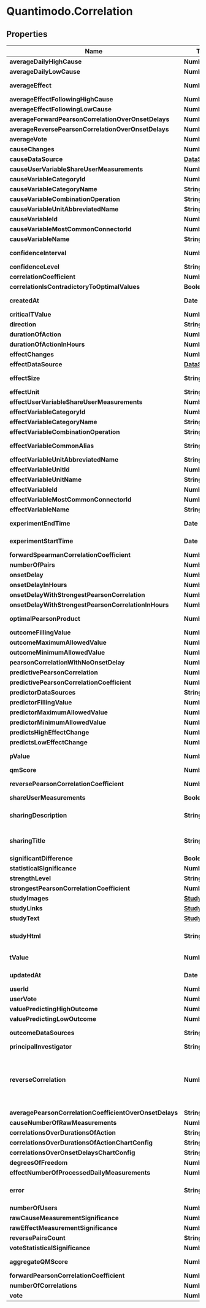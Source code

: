 # Quantimodo.Correlation

## Properties
Name | Type | Description | Notes
------------ | ------------- | ------------- | -------------
**averageDailyHighCause** | **Number** | Example: 4.19 | 
**averageDailyLowCause** | **Number** | Example: 1.97 | 
**averageEffect** | **Number** | Example: 3.0791054117396 | 
**averageEffectFollowingHighCause** | **Number** | Example: 3.55 | 
**averageEffectFollowingLowCause** | **Number** | Example: 2.65 | 
**averageForwardPearsonCorrelationOverOnsetDelays** | **Number** | Example: 0.396 | 
**averageReversePearsonCorrelationOverOnsetDelays** | **Number** | Example: 0.453667 | 
**averageVote** | **Number** | Example: 0.9855 | 
**causeChanges** | **Number** | Example: 164 | 
**causeDataSource** | [**DataSource**](DataSource.md) |  | [optional] 
**causeUserVariableShareUserMeasurements** | **Number** | Example: 1 | 
**causeVariableCategoryId** | **Number** | Example: 6 | [optional] 
**causeVariableCategoryName** | **String** | Example: Sleep | [optional] 
**causeVariableCombinationOperation** | **String** | Example: MEAN | [optional] 
**causeVariableUnitAbbreviatedName** | **String** | Example: /5 | [optional] 
**causeVariableId** | **Number** | Example: 1448 | [optional] 
**causeVariableMostCommonConnectorId** | **Number** | Example: 6 | [optional] 
**causeVariableName** | **String** | Example: Sleep Quality | 
**confidenceInterval** | **Number** | Example: 0.14344467795996 | 
**confidenceLevel** | **String** | Example: high | 
**correlationCoefficient** | **Number** | Example: 0.538 | 
**correlationIsContradictoryToOptimalValues** | **Boolean** | Example: false | [optional] 
**createdAt** | **Date** | Example: 2016-12-28 20:47:30 | 
**criticalTValue** | **Number** | Example: 1.646 | 
**direction** | **String** | Example: higher | 
**durationOfAction** | **Number** | Example: 604800 | 
**durationOfActionInHours** | **Number** | Example: 168 | 
**effectChanges** | **Number** | Example: 193 | 
**effectDataSource** | [**DataSource**](DataSource.md) |  | [optional] 
**effectSize** | **String** | Example: moderately positive | 
**effectUnit** | **String** | Example: /5 | 
**effectUserVariableShareUserMeasurements** | **Number** | Example: 1 | [optional] 
**effectVariableCategoryId** | **Number** | Example: 1 | [optional] 
**effectVariableCategoryName** | **String** | Example: Emotions | [optional] 
**effectVariableCombinationOperation** | **String** | Example: MEAN | [optional] 
**effectVariableCommonAlias** | **String** | Example: Mood_(psychology) | [optional] 
**effectVariableUnitAbbreviatedName** | **String** | Example: /5 | [optional] 
**effectVariableUnitId** | **Number** | Example: 10 | [optional] 
**effectVariableUnitName** | **String** | Example: 1 to 5 Rating | [optional] 
**effectVariableId** | **Number** | Example: 1398 | [optional] 
**effectVariableMostCommonConnectorId** | **Number** | Example: 10 | [optional] 
**effectVariableName** | **String** | Example: Overall Mood | 
**experimentEndTime** | **Date** | Example: 2014-07-30 12:50:00 | 
**experimentStartTime** | **Date** | Example: 2012-05-06 21:15:00 | 
**forwardSpearmanCorrelationCoefficient** | **Number** | Example: 0.528359 | 
**numberOfPairs** | **Number** | Example: 298 | 
**onsetDelay** | **Number** | Example: 0 | 
**onsetDelayInHours** | **Number** | Example: 0 | 
**onsetDelayWithStrongestPearsonCorrelation** | **Number** | Example: -86400 | 
**onsetDelayWithStrongestPearsonCorrelationInHours** | **Number** | Example: -24 | 
**optimalPearsonProduct** | **Number** | Example: 0.68582816186982 | 
**outcomeFillingValue** | **Number** | Example: -1 | 
**outcomeMaximumAllowedValue** | **Number** | Example: 23 | [optional] 
**outcomeMinimumAllowedValue** | **Number** | Example: 0.1 | [optional] 
**pearsonCorrelationWithNoOnsetDelay** | **Number** | Example: 0.477 | 
**predictivePearsonCorrelation** | **Number** | Example: 0.538 | 
**predictivePearsonCorrelationCoefficient** | **Number** | Example: 0.538 | 
**predictorDataSources** | **String** | Example: RescueTime | 
**predictorFillingValue** | **Number** | Example: -1 | 
**predictorMaximumAllowedValue** | **Number** | Example: 200 | 
**predictorMinimumAllowedValue** | **Number** | Example: 30 | 
**predictsHighEffectChange** | **Number** | Example: 17 | 
**predictsLowEffectChange** | **Number** | Example: -11 | 
**pValue** | **Number** | Example: 0.39628900511586 | [optional] 
**qmScore** | **Number** | Example: 0.528 | 
**reversePearsonCorrelationCoefficient** | **Number** | Example: 0.01377184270977 | 
**shareUserMeasurements** | **Boolean** | Example: 1 | 
**sharingDescription** | **String** | Example: N1 Study: Sleep Quality Predicts Higher Overall Mood | [optional] 
**sharingTitle** | **String** | Example: N1 Study: Sleep Quality Predicts Higher Overall Mood | [optional] 
**significantDifference** | **Boolean** | Example: 1 | 
**statisticalSignificance** | **Number** | Example: 0.9813 | 
**strengthLevel** | **String** | Example: moderate | 
**strongestPearsonCorrelationCoefficient** | **Number** | Example: 0.613 | 
**studyImages** | [**StudyImages**](StudyImages.md) |  | [optional] 
**studyLinks** | [**StudyLinks**](StudyLinks.md) |  | [optional] 
**studyText** | [**StudyText**](StudyText.md) |  | [optional] 
**studyHtml** | **String** | Embeddable study HTML including chart svg&#39;s | [optional] 
**tValue** | **Number** | Example: 9.6986079652717 | 
**updatedAt** | **Date** | Example: 2017-05-06 15:40:38 | 
**userId** | **Number** | Example: 230 | 
**userVote** | **Number** | Example: 1 | 
**valuePredictingHighOutcome** | **Number** | Example: 4.14 | 
**valuePredictingLowOutcome** | **Number** | Example: 3.03 | 
**outcomeDataSources** | **String** | original name of the cause. | [optional] 
**principalInvestigator** | **String** | Mike Sinn | [optional] 
**reverseCorrelation** | **Number** | Correlation when cause and effect are reversed. For any causal relationship, the forward correlation should exceed the reverse correlation. | [optional] 
**averagePearsonCorrelationCoefficientOverOnsetDelays** | **String** | Example:  | [optional] 
**causeNumberOfRawMeasurements** | **Number** | Example: 14764 | [optional] 
**correlationsOverDurationsOfAction** | **String** | Example:  | [optional] 
**correlationsOverDurationsOfActionChartConfig** | **String** | Example:  | [optional] 
**correlationsOverOnsetDelaysChartConfig** | **String** | Example:  | [optional] 
**degreesOfFreedom** | **Number** | Example: 200 | [optional] 
**effectNumberOfProcessedDailyMeasurements** | **Number** | Example: 145 | [optional] 
**error** | **String** | Example: optimalPearsonProduct is not defined | [optional] 
**numberOfUsers** | **Number** | Example:  | [optional] 
**rawCauseMeasurementSignificance** | **Number** | Example: 1 | [optional] 
**rawEffectMeasurementSignificance** | **Number** | Example: 1 | [optional] 
**reversePairsCount** | **String** | Example:  | [optional] 
**voteStatisticalSignificance** | **Number** | Example: 1 | [optional] 
**aggregateQMScore** | **Number** | Example: 0.011598441286655 | [optional] 
**forwardPearsonCorrelationCoefficient** | **Number** | Example: 0.0333 | [optional] 
**numberOfCorrelations** | **Number** | Example: 6 | [optional] 
**vote** | **Number** | Example:  | [optional] 



